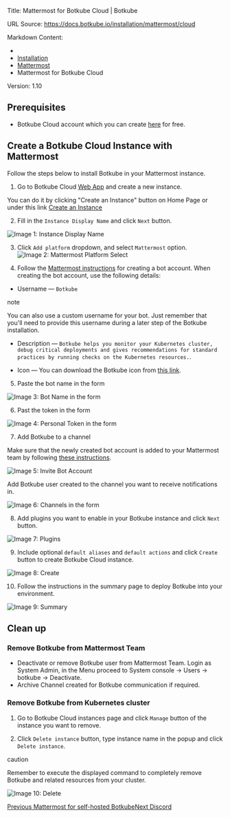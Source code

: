 Title: Mattermost for Botkube Cloud | Botkube

URL Source: https://docs.botkube.io/installation/mattermost/cloud

Markdown Content:
*   [](https://docs.botkube.io/)
*   [Installation](https://docs.botkube.io/)
*   [Mattermost](https://docs.botkube.io/installation/mattermost/)
*   Mattermost for Botkube Cloud

Version: 1.10

Prerequisites[​](#prerequisites"DirectlinktoPrerequisites")
---------------------------------------------------------------

*   Botkube Cloud account which you can create [here](https://app.botkube.io/) for free.

Create a Botkube Cloud Instance with Mattermost[​](#create-a-botkube-cloud-instance-with-mattermost"DirectlinktoCreateaBotkubeCloudInstancewithMattermost")
---------------------------------------------------------------------------------------------------------------------------------------------------------------------

Follow the steps below to install Botkube in your Mattermost instance.

1.  Go to Botkube Cloud [Web App](https://app.botkube.io/) and create a new instance.

You can do it by clicking "Create an Instance" button on Home Page or under this link [Create an Instance](https://app.botkube.io/instances/add)

2.  Fill in the `Instance Display Name` and click `Next` button.

![Image 1: Instance Display Name](https://docs.botkube.io/assets/images/mattermost_instance_display_name-b35605d19eef1ecc93de54d6eefacae5.png)

3.  Click `Add platform` dropdown, and select `Mattermost` option. ![Image 2: Mattermost Platform Select](https://docs.botkube.io/assets/images/mm_platform_select-aac36ca4e34549bef88cc00b3603f4ac.png)

4.  Follow the [Mattermost instructions](https://developers.mattermost.com/integrate/reference/bot-accounts/) for creating a bot account. When creating the bot account, use the following details:

*   Username — `Botkube`

note

You can also use a custom username for your bot. Just remember that you'll need to provide this username during a later step of the Botkube installation.

*   Description — `Botkube helps you monitor your Kubernetes cluster, debug critical deployments and gives recommendations for standard practices by running checks on the Kubernetes resources.`.

*   Icon — You can download the Botkube icon from [this link](https://github.com/kubeshop/botkube/blob/main/branding/logos/botkube-black-192x192.png).

5.  Paste the bot name in the form

![Image 3: Bot Name in the form](https://docs.botkube.io/assets/images/mm_form_bot_name-987d8023e3f95e038072afa00b124eef.png)

6.  Past the token in the form

![Image 4: Personal Token in the form](https://docs.botkube.io/assets/images/mm_personal_token_form-1629ebe4b91aef0765809c70b619cba7.png)

7.  Add Botkube to a channel

Make sure that the newly created bot account is added to your Mattermost team by following [these instructions](https://developers.mattermost.com/integrate/reference/bot-accounts/#bot-account-creation).

![Image 5: Invite Bot Account](https://docs.botkube.io/assets/images/invite-93908b3daf15ba3c0b87ab8522107fe6.png)

Add Botkube user created to the channel you want to receive notifications in.

![Image 6: Channels in the form](https://docs.botkube.io/assets/images/mm_channels_form-2bcedf3a15e879c1c0fb01b22e95edc7.png)

8.  Add plugins you want to enable in your Botkube instance and click `Next` button.

![Image 7: Plugins](https://docs.botkube.io/assets/images/mm_add_plugins-a9d627e9575fd90aa56676a8d809c700.png)

9.  Include optional `default aliases` and `default actions` and click `Create` button to create Botkube Cloud instance.

![Image 8: Create](https://docs.botkube.io/assets/images/mm_create-069ec4b9176f0f58d424e665fa4b2472.png)

10.  Follow the instructions in the summary page to deploy Botkube into your environment.


![Image 9: Summary](https://docs.botkube.io/assets/images/mm_summary-bfdc3ff0af6735b41a17d7219fd6b6f0.png)

Clean up[​](#clean-up"DirectlinktoCleanup")
------------------------------------------------

### Remove Botkube from Mattermost Team[​](#remove-botkube-from-mattermost-team"DirectlinktoRemoveBotkubefromMattermostTeam")

*   Deactivate or remove Botkube user from Mattermost Team. Login as System Admin, in the Menu proceed to System console -> Users -> botkube -> Deactivate.
*   Archive Channel created for Botkube communication if required.

### Remove Botkube from Kubernetes cluster[​](#remove-botkube-from-kubernetes-cluster"DirectlinktoRemoveBotkubefromKubernetescluster")

1.  Go to Botkube Cloud instances page and click `Manage` button of the instance you want to remove.

2.  Click `Delete instance` button, type instance name in the popup and click `Delete instance`.

caution

Remember to execute the displayed command to completely remove Botkube and related resources from your cluster.

![Image 10: Delete](https://docs.botkube.io/assets/images/mm_instance_delete-27fe3622760a4cbbd7c92d13d7ddcd41.png)


[Previous Mattermost for self-hosted Botkube](https://docs.botkube.io/installation/mattermost/self-hosted)[Next Discord](https://docs.botkube.io/installation/discord/)
